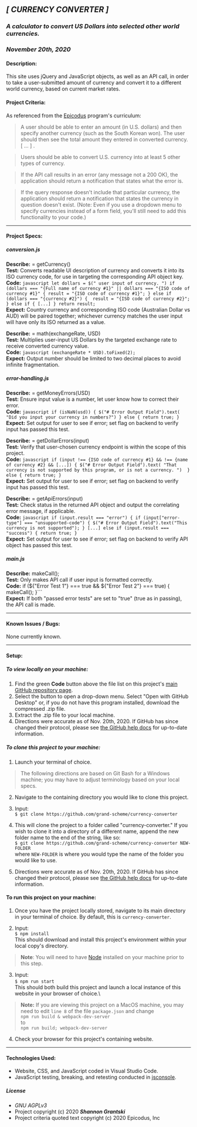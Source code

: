 ## _[ CURRENCY CONVERTER ]_  

### _A calculator to convert US Dollars into selected other world currencies._
### _November 20th, 2020_  

#### Description:

This site uses jQuery and JavaScript objects, as well as an API call, in order to take a user-submitted amount of currency and convert it to a different world currency, based on current market rates.

#### Project Criteria:  

As referenced from the [Epicodus](https://epicodus.com) program's curriculum:  

  > A user should be able to enter an amount (in U.S. dollars) and then specify another currency (such as the South Korean won). The user should then see the total amount they entered in converted currency. [ ... ] .

  > Users should be able to convert U.S. currency into at least 5 other types of currency.

  > If the API call results in an error (any message not a 200 OK), the application should return a notification that states what the error is.

  > If the query response doesn't include that particular currency, the application should return a notification that states the currency in question doesn't exist. (Note: Even if you use a dropdown menu to specify currencies instead of a form field, you'll still need to add this functionality to your code.)

-------------------------------

#### Project Specs:  

##### conversion.js
**Describe:** = getCurrency() \
**Test:** Converts readable UI description of currency and converts it into its ISO currency code, for use in targeting the corresponding API object key. \
**Code:** ```javascript
let dollars = $(" user input of currency. ")
if (dollars === "{Full name of currency #1}" || dollars === "{ISO code of currency #1}" {
  result = "{ISO code of currency #1}";
} else if (dollars === "{currency #2}") { 
  result = "{ISO code of currency #2}";
} else if { [...] }
return result;``` \
**Expect:** Country currency and corresponding ISO code (Australian Dollar vs AUD) will be paired together; whichever currency matches the user input will have only its ISO returned as a value.

**Describe:** = math(exchangeRate, USD)\
**Test:** Multiplies user-input US Dollars by the targeted exchange rate to receive converted currency value.\
**Code:** ```javascript
(exchangeRate * USD).toFixed(2);```\
**Expect:** Output number should be limited to two decimal places to avoid infinite fragmentation.

##### error-handling.js
**Describe:** = getMoneyErrors(USD)\
**Test:** Ensure input value is a number, let user know how to correct their error.\
**Code:** ```javascript
if (isNaN(usd)) {
$("# Error Output Field").text( "Did you input your currency in numbers?") }
else {
return true;
}```\
**Expect:** Set output for user to see if error; set flag on backend to verify input has passed this test.

**Describe:** = getDollarErrors(input)\
**Test:** Verify that user-chosen currency endpoint is within the scope of this project.\
**Code:** ```javascript
if (input !== {ISO code of currency #1} && !== {name of currency #2} && [...]) {
$("# Error Output Field").text( "That currency is not supported by this program, or is not a currency. ") 
} else {
  return true;
}```\
**Expect:** Set output for user to see if error; set flag on backend to verify input has passed this test.

**Describe:** = getApiErrors(input)\
**Test:** Check status in the returned API object and output the correlating error message, if applicable.\
**Code:** ```javascript
if (input.result === "error") {
if (input["error-type"] === "unsupported-code") {
$("# Error Output Field").text("This currency is not supported");
} [...]
else if (input.result === "success") {
  return true;
}```\
**Expect:** Set output for user to see if error; set flag on backend to verify API object has passed this test.

##### main.js
**Describe:** makeCall();\
**Test:** Only makes API call if user input is formatted correctly.\
**Code:** if (${"Error Test 1"} === true && ${"Error Test 2"} === true) {
  makeCall();
}```\
**Expect:** If both "passed error tests" are set to "true" (true as in passing), the API call is made. 

------------------------------

#### Known Issues / Bugs:    
None currently known.

-------------------------------

#### Setup:  

##### To view locally on your machine:  
1. Find the green **Code** button above the file list on this project's [main GitHub repository page](https://github.com/grand-scheme/currency-converter).
2. Select the button to open a drop-down menu. Select "Open with GitHub Desktop" or, if you do not have this program installed, download the compressed .zip file.
3. Extract the .zip file to your local machine.
4. Directions were accurate as of Nov. 20th, 2020. If GitHub has since changed their protocol, please see [the GitHub help docs](https://docs.github.com/en) for up-to-date information.

##### To clone this project to your machine:  
1. Launch your terminal of choice. 
> The following directions are based on Git Bash for a Windows machine; you may have to adjust terminology based on your local specs.

2. Navigate to the containing directory you would like to clone this project.

3. Input:\
`$ git clone https://github.com/grand-scheme/currency-converter`

4. This will clone the project to a folder called "currency-converter." If you wish to clone it into a directory of a different name, append the new folder name to the end of the string, like so:\
`$ git clone https://github.com/grand-scheme/currency-converter NEW-FOLDER`\
where `NEW-FOLDER` is where you would type the name of the folder you would like to use.  

5. Directions were accurate as of Nov. 20th, 2020. If GitHub has since changed their protocol, please see [the GitHub help docs](https://docs.github.com/en) for up-to-date information.

#### To run this project on your machine:
1. Once you have the project locally stored, navigate to its main directory in your terminal of choice. By default, this is `currency-converter`.

2. Input:\
`$ npm install`\
This should download and install this project's environment within your local copy's directory. 
> **Note**: You will need to have [Node](https://nodejs.org/en/download/) installed on your machine prior to this step.

3. Input:\
`$ npm run start`\
This should both build this project and launch a local instance of this website in your browser of choice.\
>**Note:** If you are viewing this project on a MacOS machine, you may need to edit `line 8` of the file `package.json` and change\
`npm run build & webpack-dev-server`\
to\
`npm run build; webpack-dev-server`

4. Check your browser for this project's containing website.
-------------------------------

#### Technologies Used:  
- Website, CSS, and JavaScript coded in Visual Studio Code.  
- JavaScript testing, breaking, and retesting conducted in [jsconsole](https://jsconsole.com/).  

##### License
- _GNU AGPLv3_  
- Project copyright (c) 2020 **_Shannon Grantski_**  
- Project criteria quoted text copyright (c) 2020 Epicodus, Inc  